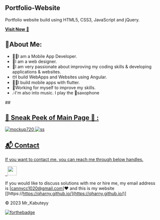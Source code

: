 ## Portfolio-Website
Portfolio website build using HTML5, CSS3, JavaScript and jQuery.

<a href="https://qharny.github.io/" target="_blank">**Visit Now** 🚀</a>


## 📌About Me:
 - 👨‍💻I am a Mobile App Developer.
 - 🦗I am a web designer.
 - 🪸I am very passionate about improving my coding skills & developing applications & websites.
 - 🤓I build WebApps and Websites using Angular.
 - 👨‍💻I build mobile apps with flutter.
 - 🌱Working for myself to improve my skills.
 - 🎶I'm also into music. I play the 🎷saxophone


##<a href="https://streak-stats.demolab.com/?user=Qharny&theme=carbonfox">


## 📌 Sneak Peek of Main Page 🙈 :
![mockup720](https://user-images.githubusercontent.com/64949957/124947013-1f682080-e02d-11eb-977e-df3bbd4fa838*.png)
![ss](https://user-images.githubusercontent.com/64949957/159113640-d92665a8-f614-42b3-8456-66b97fc2e651*.png)


<h2>📬 Contact</h2>


If you want to contact me, you can reach me through below handles.

&nbsp;&nbsp;<a href="https://www.linkedin.com/in/manasseh-kabutey-58887123b/"><img src="https://www.felberpr.com/wp-content/uploads/linkedin-logo.png" width="30"></img></a>

If you would like to discuss solutions with me or hire me, 
my email address is [cannycc1020@gmail.com]❤️
and this is my website [[https://https://qharny.github.io/](https://qharny.github.io/)]

© 2023 Mr_Kabuteyy


[![forthebadge](https://forthebadge.com/images/badges/built-with-love.svg)](https://forthebadge.com)

